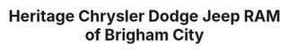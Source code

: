 ---
title: "Heritage Chrysler Dodge Jeep RAM of Brigham City"
url: /brigham-city/heritage-chrysler-dodge-jeep-ram-of-brigham-city/
shop: car
---